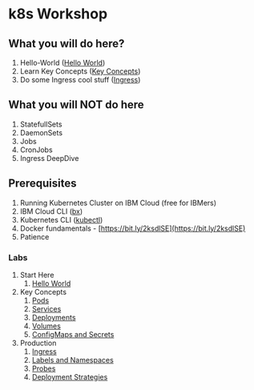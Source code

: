 # k8s Workshop


## What you will do here?
1. Hello-World ([Hello World](https://github.com/pashok2398/k8s-training/tree/master/modules/01-introduction/01-kubectl))
2. Learn Key Concepts ([Key Concepts](https://github.com/pashok2398/k8s-training/tree/master/modules/02-key-concepts))
3. Do some Ingress cool stuff ([Ingress](https://github.com/pashok2398/k8s-training/tree/master/modules/03-production/01-ingress))

## What you will NOT do here
1. StatefullSets
2. DaemonSets
3. Jobs
4. CronJobs
5. Ingress DeepDive

## Prerequisites

1. Running Kubernetes Cluster on IBM Cloud (free for IBMers)
2. IBM Cloud CLI ([bx](https://clis.ng.bluemix.net/))
3. Kubernetes CLI ([kubectl](https://kubernetes.io/docs/user-guide/prereqs/))
4. Docker fundamentals - [https://bit.ly/2ksdlSE](https://bit.ly/2ksdlSE)
5. Patience


### Labs
1. Start Here
	1. [Hello World](https://github.com/pashok2398/k8s-training/tree/master/modules/01-introduction/01-kubectl)
2. Key Concepts
	1. [Pods](https://github.com/pashok2398/k8s-training/tree/master/modules/02-key-concepts/01-pods)
	2. [Services](https://github.com/pashok2398/k8s-training/tree/master/modules/02-key-concepts/02-services)
	3. [Deployments](https://github.com/pashok2398/k8s-training/tree/master/modules/02-key-concepts/03-deployments)
	4. [Volumes](https://github.com/pashok2398/k8s-training/tree/master/modules/02-key-concepts/04-volumes)
	5. [ConfigMaps and Secrets](https://github.com/pashok2398/k8s-training/tree/master/modules/02-key-concepts/05-configmaps-and-secrets)
3. Production
	1. [Ingress](https://github.com/pashok2398/k8s-training/tree/master/modules/03-production/01-ingress)
	2. [Labels and Namespaces](https://github.com/pashok2398/k8s-training/tree/master/modules/03-production/02-labels-and-namespaces)
	3. [Probes](https://github.com/pashok2398/k8s-training/tree/master/modules/03-production/04-pod-probes)
	4. [Deployment Strategies](https://github.com/pashok2398/k8s-training/tree/master/modules/03-production/05-deployment-strategies)
